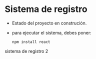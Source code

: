 <h1> Sistema de registro</h1>

- Estado del proyecto en construción.
- para ejecutar el sistema, debes poner:
  
  ```npm install react```

sistema de registro 2
